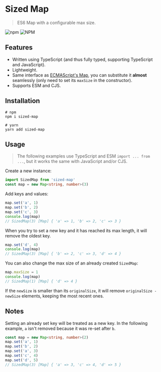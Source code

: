# Sized Map
> ES6 Map with a configurable max size.

![npm](https://img.shields.io/npm/v/sized-map)
![NPM](https://img.shields.io/npm/l/sized-map)

## Features
* Written using TypeScript (and thus fully typed, supporting TypeScript and JavaScript).
* Lightweight.
* Same interface as [ECMAScript's Map](https://developer.mozilla.org/en-US/docs/Web/JavaScript/Reference/Global_Objects/Map), you can substitute it **almost** seamlessly (only need to set its `maxSize` in the constructor).
* Supports ESM and CJS.

## Installation
```
# npm
npm i sized-map

# yarn
yarn add sized-map
```

## Usage
> The following examples use TypeScript and ESM `import ... from ...`, but it works the same with JavaScript and/or CJS.

Create a new instance:
```ts
import SizedMap from 'sized-map'
const map = new Map<string, number>(3)
```

Add keys and values:
```ts
map.set('a', 1)
map.set('b', 2)
map.set('c', 3)
console.log(map)
// SizedMap(3) [Map] { 'a' => 1, 'b' => 2, 'c' => 3 }
```

When you try to set a new key and it has reached its max length, it will remove the oldest key.

```ts
map.set('d', 4)
console.log(map)
// SizedMap(3) [Map] { 'b' => 2, 'c' => 3, 'd' => 4 }
```

You can also change the max size of an already created `SizedMap`:

```ts
map.maxSize = 1
console.log(map)
// SizedMap(1) [Map] { 'd' => 4 }
```

If the `newSize` is smaller than its `originalSize`, it will remove `originalSize - newSize` elements, keeping the most recent ones.

## Notes
Setting an already set key will be treated as a new key. In the following example, `a` isn't removed because it was re-set after `b`.

```ts
const map = new Map<string, number>(2)
map.set('a', 1)
map.set('b', 2)
map.set('a', 3)
map.set('c', 4)
map.set('d', 5)
// SizedMap(3) [Map] { 'a' => 3, 'c' => 4, 'd' => 5 }
```